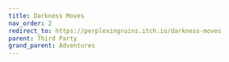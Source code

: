 ```yaml
---
title: Darkness Moves
nav_order: 2
redirect_to: https://perplexingruins.itch.io/darkness-moves
parent: Third Party
grand_parent: Adventures
---
```

